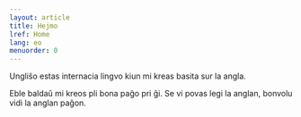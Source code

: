 ```yaml
---
layout: article
title: Hejmo
lref: Home
lang: eo
menuorder: 0
---
```


Ungliŝo estas internacia lingvo kiun mi kreas basita sur la angla.

Eble baldaŭ mi kreos pli bona paĝo pri ĝi. Se vi povas legi la anglan, bonvolu vidi la anglan paĝon.